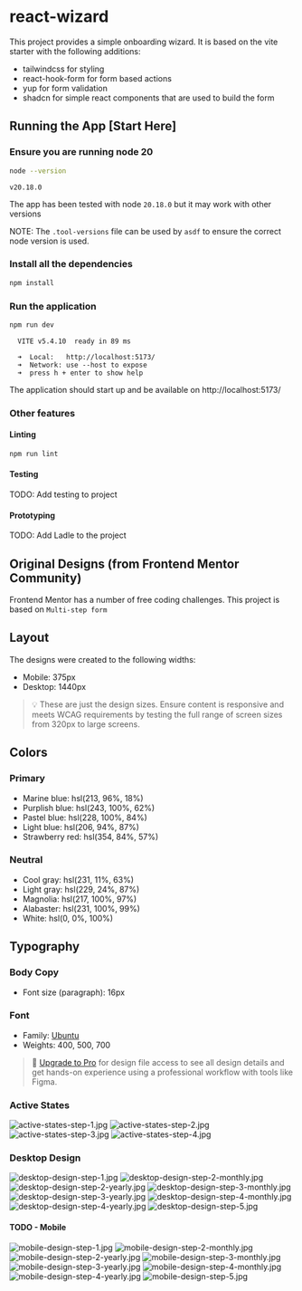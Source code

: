# react-wizard

This project provides a simple onboarding wizard. It is based on the vite starter with the following additions:
* tailwindcss for styling
* react-hook-form for form based actions
* yup for form validation
* shadcn for simple react components that are used to build the form

## Running the App [Start Here]

### Ensure you are running node 20 
```bash
node --version
```
```text
v20.18.0 
```
The app has been tested with node `20.18.0` but it may work with other versions

NOTE: The `.tool-versions` file can be used by `asdf` to ensure the correct node version is used.

### Install all the dependencies
```bash
npm install
```

### Run the application
```bash
npm run dev
```
```text
  VITE v5.4.10  ready in 89 ms

  ➜  Local:   http://localhost:5173/
  ➜  Network: use --host to expose
  ➜  press h + enter to show help
```

The application should start up and be available on http://localhost:5173/

### Other features

#### Linting
```bash
npm run lint
```

#### Testing
TODO: Add testing to project

#### Prototyping
TODO: Add Ladle to the project


## Original Designs (from Frontend Mentor Community)
Frontend Mentor has a number of free coding challenges. This project is based on `Multi-step form`

## Layout

The designs were created to the following widths:

- Mobile: 375px
- Desktop: 1440px

> 💡 These are just the design sizes. Ensure content is responsive and meets WCAG requirements by testing the full range of screen sizes from 320px to large screens.

## Colors

### Primary

- Marine blue: hsl(213, 96%, 18%)
- Purplish blue: hsl(243, 100%, 62%)
- Pastel blue: hsl(228, 100%, 84%)
- Light blue: hsl(206, 94%, 87%)
- Strawberry red: hsl(354, 84%, 57%)

### Neutral

- Cool gray: hsl(231, 11%, 63%)
- Light gray: hsl(229, 24%, 87%)
- Magnolia: hsl(217, 100%, 97%)
- Alabaster: hsl(231, 100%, 99%)
- White: hsl(0, 0%, 100%)

## Typography

### Body Copy

- Font size (paragraph): 16px

### Font

- Family: [Ubuntu](https://fonts.google.com/specimen/Ubuntu)
- Weights: 400, 500, 700

> 💎 [Upgrade to Pro](https://www.frontendmentor.io/pro?ref=style-guide) for design file access to see all design details and get hands-on experience using a professional workflow with tools like Figma.

### Active States

![active-states-step-1.jpg](./design/active-states-step-1.jpg)
![active-states-step-2.jpg](./design/active-states-step-2.jpg)
![active-states-step-3.jpg](./design/active-states-step-3.jpg)
![active-states-step-4.jpg](./design/active-states-step-4.jpg)

### Desktop Design
![desktop-design-step-1.jpg](design/desktop-design-step-1.jpg)
![desktop-design-step-2-monthly.jpg](design/desktop-design-step-2-monthly.jpg)
![desktop-design-step-2-yearly.jpg](design/desktop-design-step-2-yearly.jpg)
![desktop-design-step-3-monthly.jpg](design/desktop-design-step-3-monthly.jpg)
![desktop-design-step-3-yearly.jpg](design/desktop-design-step-3-yearly.jpg)
![desktop-design-step-4-monthly.jpg](design/desktop-design-step-4-monthly.jpg)
![desktop-design-step-4-yearly.jpg](design/desktop-design-step-4-yearly.jpg)
![desktop-design-step-5.jpg](design/desktop-design-step-5.jpg)

#### TODO - Mobile
![mobile-design-step-1.jpg](design/mobile-design-step-1.jpg)
![mobile-design-step-2-monthly.jpg](design/mobile-design-step-2-monthly.jpg)
![mobile-design-step-2-yearly.jpg](design/mobile-design-step-2-yearly.jpg)
![mobile-design-step-3-monthly.jpg](design/mobile-design-step-3-monthly.jpg)
![mobile-design-step-3-yearly.jpg](design/mobile-design-step-3-yearly.jpg)
![mobile-design-step-4-monthly.jpg](design/mobile-design-step-4-monthly.jpg)
![mobile-design-step-4-yearly.jpg](design/mobile-design-step-4-yearly.jpg)
![mobile-design-step-5.jpg](design/mobile-design-step-5.jpg)
